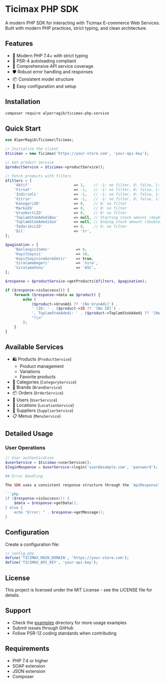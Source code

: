 # Ticimax PHP SDK

A modern PHP SDK for interacting with Ticimax E-commerce Web Services. Built with modern PHP practices, strict typing, and clean architecture.

## Features

- 🚀 Modern PHP 7.4+ with strict typing
- 🎯 PSR-4 autoloading compliant
- 🔄 Comprehensive API service coverage
- 🛡️ Robust error handling and responses
- 📦 Consistent model structure
- 🔧 Easy configuration and setup

## Installation

```bash
composer require alperragib/ticimax-php-service
```

## Quick Start

```php
use AlperRagib\Ticimax\Ticimax;

// Initialize the client
$ticimax = new Ticimax('https://your-store.com', 'your-api-key');

// Get product service
$productService = $ticimax->productService();

// Fetch products with filters
$filters = [
    'Aktif'                    => 1,    // -1: no filter, 0: false, 1: true
    'Firsat'                   => -1,   // -1: no filter, 0: false, 1: true
    'Indirimli'                => -1,   // -1: no filter, 0: false, 1: true
    'Vitrin'                   => -1,   // -1: no filter, 0: false, 1: true
    'KategoriID'               => 0,    // 0: no filter
    'MarkaID'                  => 0,    // 0: no filter
    'UrunKartiID'              => 0,    // 0: no filter
    'ToplamStokAdediBas'       => null, // Starting stock amount (double)
    'ToplamStokAdediSon'       => null, // Ending stock amount (double)
    'TedarikciID'              => 0,    // 0: no filter
    'Dil'                      => 'tr',
];

$pagination = [
    'BaslangicIndex'            => 0,
    'KayitSayisi'               => 10,
    'KayitSayisinaGoreGetir'    => true,
    'SiralamaDegeri'            => 'Sira',
    'SiralamaYonu'              => 'ASC',
];

$response = $productService->getProducts($filters, $pagination);

if ($response->isSuccess()) {
    foreach ($response->data as $product) {
        echo (
            ($product->UrunAdi ?? '[No UrunAdi]') .
            ' (ID: ' . ($product->ID ?? '[No ID]') .
            ', ToplamStokAdedi: ' . ($product->ToplamStokAdedi ?? '[No ToplamStokAdedi]') .
            ")\n"
        );
    }
}

```

## Available Services

- 🛍️ Products (`ProductService`)
  - Product management
  - Variations
  - Favorite products
- 📂 Categories (`CategoryService`)
- 🏢 Brands (`BrandService`)
- 📦 Orders (`OrderService`)
- 👥 Users (`UserService`)
- 📍 Locations (`LocationService`)
- 🏪 Suppliers (`SupplierService`)
- 📋 Menus (`MenuService`)

## Detailed Usage

### User Operations

```php
// User authentication
$userService = $ticimax->userService();
$loginResponse = $userService->login('user@example.com', 'password');

## Error Handling

The SDK uses a consistent response structure through the `ApiResponse` class:

```php
if ($response->isSuccess()) {
    $data = $response->getData();
} else {
    echo "Error: " . $response->getMessage();
}
```

## Configuration

Create a configuration file:

```php
// config.php
define('TICIMAX_MAIN_DOMAIN', 'https://your-store.com');
define('TICIMAX_API_KEY', 'your-api-key');
```

## License

This project is licensed under the MIT License - see the LICENSE file for details.

## Support

- Check the [examples](example/) directory for more usage examples
- Submit issues through GitHub
- Follow PSR-12 coding standards when contributing

## Requirements

- PHP 7.4 or higher
- SOAP extension
- JSON extension
- Composer
